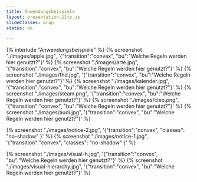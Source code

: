 ```yaml
---
title: Anwendungsbeispiele
layout: presentation.11ty.js
slideClasses: wrap
status: ok

---
```


{% interlude "Anwendungsbeispiele" %}
{% screenshot "./images/apple.jpg", '{"transition":"convex", "bu":"Welche Regeln werden hier genutzt?"}' %}
{% screenshot "./images/arte.jpg", '{"transition":"convex", "bu":"Welche Regeln werden hier genutzt?"}' %}
{% screenshot "./images/fhd.jpg", '{"transition":"convex", "bu":"Welche Regeln werden hier genutzt?"}' %}
{% screenshot "./images/kalender.jpg", '{"transition":"convex", "bu":"Welche Regeln werden hier genutzt?"}' %}
{% screenshot "./images/steam.png", '{"transition":"convex", "bu":"Welche Regeln werden hier genutzt?"}' %}
{% screenshot "./images/cleo.png", '{"transition":"convex", "bu":"Welche Regeln werden hier genutzt?"}' %}
{% screenshot "./images/audi.jpg", '{"transition":"convex", "bu":"Welche Regeln werden hier genutzt?"}' %}

{% screenshot "./images/notice-2.jpg", '{"transition":"convex", "classes": "no-shadow" }' %}
{% screenshot "./images/notice-1.jpg", '{"transition":"convex", "classes": "no-shadow" }' %}

{% screenshot "./images/visual-h.jpg", '{"transition":"convex", "bu":"Welche Regeln werden hier genutzt?"}' %}
{% screenshot "./images/visual-hierarchy.jpg", '{"transition":"convex", "bu":"Welche Regeln werden hier genutzt?"}' %}
